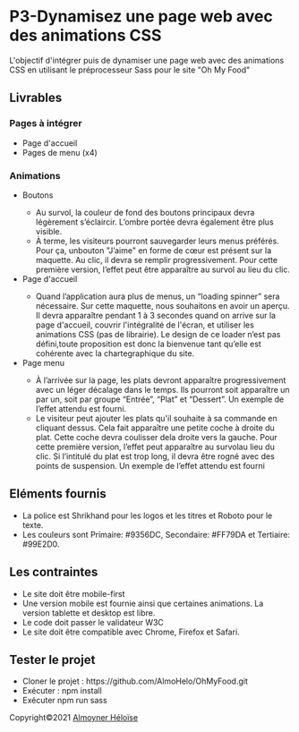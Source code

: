 <h1> P3-Dynamisez une page web avec des animations CSS</h1>
  
  <p> L'objectif d'intégrer puis de dynamiser une page web avec des animations CSS en utilisant le préprocesseur Sass pour le site "Oh My Food"</p>
  
  <h2> Livrables </h2>
  <h3> Pages à intégrer </h3>
  <ul> 
    <li> Page d'accueil </li>
    <li> Pages de menu (x4) </li>
  </ul>
  <h3> Animations </h3>
  <ul>
  <li> Boutons </li>
    <ul> 
      <li>Au survol, la couleur de fond des boutons principaux devra légèrement s’éclaircir. L’ombre portée devra également être plus visible.</li>
      <li>À terme, les visiteurs pourront sauvegarder leurs menus préférés. Pour ça, unbouton "J’aime" en forme de cœur est présent sur la maquette. Au clic, il devra se remplir progressivement. Pour cette première version, l’effet peut être apparaître au survol au lieu du clic.</li>
    </ul>
  <li> Page d'accueil </li>
    <ul>
      <li>Quand l’application aura plus de menus, un “loading spinner” sera nécessaire. Sur cette maquette, nous souhaitons en avoir un aperçu. Il devra apparaître pendant 1 à 3 secondes quand on arrive sur la page d'accueil, couvrir l'intégralité de l'écran, et utiliser les animations CSS (pas de librairie). Le design de ce loader n’est pas défini,toute proposition est donc la bienvenue tant qu’elle est cohérente avec la chartegraphique du site.</li>
    </ul>
  <li> Page menu </li>
    <ul>
      <li>À l’arrivée sur la page, les plats devront apparaître progressivement avec un léger décalage dans le temps. Ils pourront soit apparaître un par un, soit par groupe “Entrée”, “Plat” et “Dessert”. Un exemple de l’effet attendu est fourni.</li>
      <li>Le visiteur peut ajouter les plats qu'il souhaite à sa commande en cliquant dessus. Cela fait apparaître une petite coche à droite du plat. Cette coche devra coulisser dela droite vers la gauche. Pour cette première version, l’effet peut apparaître au survolau lieu du clic. Si l’intitulé du plat est trop long, il devra être rogné avec des points de suspension. Un exemple de l’effet attendu est fourni</li>
    </ul>
  </ul>
  
  
  <h2> Eléments fournis </h2>
  <ul>
  <li> La police est Shrikhand pour les logos et les titres et Roboto pour le texte. </li>
  <li> Les couleurs sont Primaire: #9356DC, Secondaire: #FF79DA et Tertiaire: #99E2D0.</li>
  </ul>
  
  <h2> Les contraintes </h2>
  <ul>
  <li> Le site doit être mobile-first </li>
  <li> Une version mobile est fournie ainsi que certaines animations. La version tablette et desktop est libre. </li>
  <li> Le code doit passer le validateur W3C</li>
  <li> Le site doit être compatible avec Chrome, Firefox et Safari. </li>
  </ul>
  
<h2>Tester le projet</h2>
<ul>
  <li>Cloner le projet : https://github.com/AlmoHelo/OhMyFood.git </li>
  <li>Exécuter : npm install </li>
  <li>Exécuter npm run sass </li>
  </ul>
 Copyright©2021 <a href="https://github.com/AlmoHelo">Almoyner Héloïse</a>
